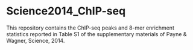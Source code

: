 # Science2014_ChIP-seq
This repository contains the ChIP-seq peaks and 8-mer enrichment statistics reported in Table S1 of the supplementary materials of Payne &amp; Wagner, Science, 2014.
